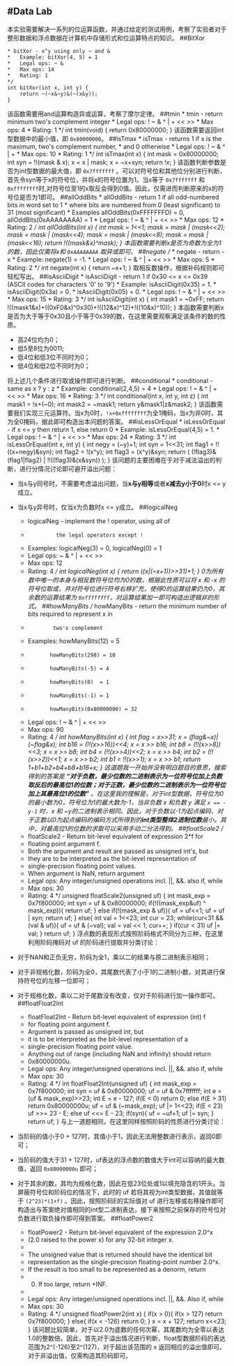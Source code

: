 #Data Lab  
---
本实验需要解决一系列的位运算函数，并通过给定的测试用例，考察了实验者对于整形数据和浮点数据在计算机中存储形式和位运算特点的知识。
##BitXor
```  
* bitXor - x^y using only ~ and & 
*   Example: bitXor(4, 5) = 1
*   Legal ops: ~ &
*   Max ops: 14
*   Rating: 1
*/
int bitXor(int x, int y) {
  	return ~(~x&~y)&(~(x&y));
}
```

该函数需要用and运算构造异或运算，考察了摩尔定律。
##tmin
	 * tmin - return minimum two's complement integer 
	 *   Legal ops: ! ~ & ^ | + << >>
	 *   Max ops: 4
	 *   Rating: 1
	 */
	int tmin(void) {
		return 0x80000000;
	}
该函数需要返回int型数据中的最小值，即 `0x80000000`。
##isTmax
	 * isTmax - returns 1 if x is the maximum, two's complement number,
	 *     and 0 otherwise 
	 *   Legal ops: ! ~ & ^ | +
	 *   Max ops: 10
	 *   Rating: 1
	 */
	int isTmax(int x) {
    	int mask = 0x80000000;
    	int syn = !!(mask & x);
    	x = x | mask;
    	x = ~x+syn;
    	return  !x;
	}
该函数判断参数是否为int型数据的最大值，即 `0x7fffffff` 。可以对符号位和其他位分别进行判断，首先令syn等于x的符号位，并将x的符号位置为1。当x等于 `0x7fffffff` 和 `0xffffffff`时,对符号位至1的x取反会得到0值。因此，仅需进而判断原来的x的符号位是否为1即可。
##allOddBits
	 * allOddBits - return 1 if all odd-numbered bits in word set to 1
	 *   where bits are numbered from 0 (least significant) to 31 (most significant)
	 *   Examples allOddBits(0xFFFFFFFD) = 0, allOddBits(0xAAAAAAAA) = 1
	 *   Legal ops: ! ~ & ^ | + << >>
	 *   Max ops: 12
	 *   Rating: 2
	 */
	int allOddBits(int x) {
    	int mask = 1<<1;
    	mask = mask | (mask<<2);
    	mask = mask | (mask<<4);
    	mask = mask | (mask<<8);
    	mask = mask | (mask<<16);
    	return !((mask&x)^mask);
	}
本函数需要判断x是否为奇数为全为1的数，因此仅需将x和 `0xAAAAAAAA` 取异或即可。
##negate
	/* 
	 * negate - return -x 
	 *   Example: negate(1) = -1.
	 *   Legal ops: ! ~ & ^ | + << >>
	 *   Max ops: 5
	 *   Rating: 2
	 */
	int negate(int x) {
    	return ~x+1;
	}
取相反数操作，根据补码规则即可轻松写出。
##isAsciiDigit
	 * isAsciiDigit - return 1 if 0x30 <= x <= 0x39 (ASCII codes for characters '0' to '9')
	 *   Example: isAsciiDigit(0x35) = 1.
	 *            isAsciiDigit(0x3a) = 0.
	 *            isAsciiDigit(0x05) = 0.
	 *   Legal ops: ! ~ & ^ | + << >>
	 *   Max ops: 15
	 *   Rating: 3
	 */
	int isAsciiDigit(int x) {
    	int mask1 = ~0xFF;
    	return !((mask1&x)+((0xF0&x)^0x30)+!((12&x)^12)+!((10&x)^10));
	}
本函数需要判断x是否为大于等于0x30且小于等于0x39的数，在这里需要观察满足该条件的数的性质。
  
* 高24位均为0；
* 低5至8位为0011; 
* 低4位和低3位不同时为0；
* 低4位和低2位不同时为0；
  
将上述几个条件进行取或操作即可进行判断。
##conditional
	 * conditional - same as x ? y : z 
	 *   Example: conditional(2,4,5) = 4
	 *   Legal ops: ! ~ & ^ | + << >>
	 *   Max ops: 16
	 *   Rating: 3
	 */
	int conditional(int x, int y, int z) {
    	int mask1 = !x+(~0);
    	int mask2 = ~mask1;
    	return y&mask1|z&mask2;
	}
该函数需要我们实现三元运算符。当x为0时，`!x+0xffffffff`为全1掩码，当x为非0时，其为全0掩码，据此即可构造出本问题的答案。
##isLessOrEqual
	 * isLessOrEqual - if x <= y  then return 1, else return 0 
	 *   Example: isLessOrEqual(4,5) = 1.
	 *   Legal ops: ! ~ & ^ | + << >>
	 *   Max ops: 24
	 *   Rating: 3
	 */
	int isLessOrEqual(int x, int y) {
    	int negy = (~y)+1;
    	int syn = 1<<31;
    	int flag1 = !!((x+negy)&syn);
    	int flag2 = !(x^y);
    	int flag3 = (x^y)&syn;
    	return ( (!flag3)&(flag1|flag2) | !!((flag3)&(x&syn)) );
	}
该问题的主要困难在于对于减法溢出的判断，进行分情况讨论即可避开溢出问题：  

* 当x与y同号时，不需要考虑溢出问题，当**x与y相等**或者**x减去y小于0**时x <= y成立。
* 当x与y异号时，仅当x为负数时x <= y成立。
##logicalNeg
	 * logicalNeg - implement the ! operator, using all of 
	 *              the legal operators except !
	 *   Examples: logicalNeg(3) = 0, logicalNeg(0) = 1
	 *   Legal ops: ~ & ^ | + << >>
	 *   Max ops: 12
	 *   Rating: 4 
	 */
	int logicalNeg(int x) {
  		return ((x|(~x+1))>>31)+1;
	}
0为所有数中唯一的本身与相反数符号位均为0的数，根据此性质可以将 x 和 -x 的符号位取或，并对符号位进行符号右移扩充，使得0的运算结果仍为0，其余数的运算结果为 `0xffffffff`，对运算结果加一即可构造出逻辑非的形式。
##howManyBits
	/* howManyBits - return the minimum number of bits required to represent x in
	 *             two's complement
	 *  Examples: howManyBits(12) = 5
	 *            howManyBits(298) = 10
	 *            howManyBits(-5) = 4
	 *            howManyBits(0)  = 1
	 *            howManyBits(-1) = 1
	 *            howManyBits(0x80000000) = 32
	 *  Legal ops: ! ~ & ^ | + << >>
	 *  Max ops: 90
	 *  Rating: 4
	 */
	int howManyBits(int x) {
    	int flag = x>>31;
    	x = (flag&~x)|(~flag&x);
    	int b16 = (!!(x>>16))<<4;
    	x = x >> b16;
    	int b8 = (!!(x>>8))<<3;
    	x = x >> b8;
    	int b4 = (!!(x>>4))<<2;
    	x = x >> b4;
    	int b2 = (!!(x>>2))<<1;
    	x = x >> b2;
    	int b1 = !!(x>>1);
    	x = x >> b1;
    	return 1+b1+b2+b4+b8+b16+x;
	}
这道题我一开始并没有明白题目的意思，搜索得到的答案是 **“对于负数，最少位数的二进制表示为一位符号位加上负数取反后的最高位1的位数；对于正数，最少位数的二进制表示为一位符号位加上其最高位1的位数”** 。在这里我的理解是，对于int型数据，符号位为0的最小数为0，符号位为1的最大数为-1，当非负数 x 和负数 y 满足 `x == -y-1` 时，x 和 ~y的二进制表示相同。因此，对于负数以-1为起点编码、对于正数以0为起点编码的编码方式所得到的**int类型整体2进制位数**最小。其中，对最高位1的位数的求取可以采用手动二分法得到。
##floatScale2
	/* 
	 * floatScale2 - Return bit-level equivalent of expression 2*f for
	 *   floating point argument f.
	 *   Both the argument and result are passed as unsigned int's, but
	 *   they are to be interpreted as the bit-level representation of
	 *   single-precision floating point values.
	 *   When argument is NaN, return argument
	 *   Legal ops: Any integer/unsigned operations incl. ||, &&. also if, while
	 *   Max ops: 30
	 *   Rating: 4
	 */
	unsigned floatScale2(unsigned uf) {
    	int mask_exp = 0x7f800000;
    	int syn = uf & 0x80000000;
    	if(!((mask_exp&uf) ^ mask_exp)){
        	return uf;
    	}
    	else if(!(mask_exp & uf)){
        	uf = uf<<1;
        	uf = uf | syn;
        	return uf;
    	}
    	else{
        	int val = 1<<23;
        	int cur = 23;
        	while(cur<31 && (val & uf)){
            	uf = uf & (~val);
            	val = val << 1;
            	cur++;
        	}
        	if(cur < 31) uf |= val;
    	}
    	return uf;
	}
浮点数的表现形式按照阶码格式不同分为三种，在这里利用阶码掩码对 uf 的阶码进行提取并分类讨论：  

* 对于NAN和正负无穷，阶码为全1，乘以二的结果与原二进制表示相同；
* 对于非规格化数，阶码为全0，其尾数代表了小于1的二进制小数，对其进行保持符号位的左移一位即可；
* 对于规格化数，乘以二对于尾数没有改变，仅对于阶码进行加一操作即可。
##floatFloat2Int
	 * floatFloat2Int - Return bit-level equivalent of expression (int) f
	 *   for floating point argument f.
	 *   Argument is passed as unsigned int, but
	 *   it is to be interpreted as the bit-level representation of a
	 *   single-precision floating point value.
	 *   Anything out of range (including NaN and infinity) should return
	 *   0x80000000u.
	 *   Legal ops: Any integer/unsigned operations incl. ||, &&. also if, while
	 *   Max ops: 30
	 *   Rating: 4
	 */
	int floatFloat2Int(unsigned uf) {
    	int mask_exp = 0x7f800000;
    	int syn = uf & 0x80000000;
    	uf = uf & 0x7fffffff;
    	int e = (uf & mask_exp)>>23;
    	int E = e - 127;
    	if(E < 0) return 0;
    	else if(E > 31) return 0x80000000u;
    	uf = uf & (~mask_exp);
    	uf |= 1<<23;
    	if(E < 23) uf >>= 23 - E;
    	else uf <<= E - 23;
    	if(syn){
        	uf = ~uf+1;
        	uf |= syn;
    	}
    	return uf;
	}
与上一道题相同，在这里同样按照阶码的性质进行分类讨论：  

* 当阶码的值小于0 + 127时，其值小于1，因此无法用整数进行表示，返回0即可；
* 当阶码的值大于31 + 127时，uf表达的浮点数的数值大于int可以容纳的最大数值，返回 `0x80000000u` 即可；
* 对于其余的数，其均为规格化数，因此在低23位处或1以填充隐含的1开头。当屏蔽符号位和阶码位的情况下，此时的 uf 若将其视为int类型数据，其值就等于 `(2^23)*(1+f)` 。因此，按照阶码E的实际值对 uf 进行左移或右移操作即可构造出与答案绝对值相同的int型二进制表达，接下来按照之前保存的符号位对负数进行取负操作即可得到答案。
##floatPower2
	 * floatPower2 - Return bit-level equivalent of the expression 2.0^x
	 *   (2.0 raised to the power x) for any 32-bit integer x.
	 *
	 *   The unsigned value that is returned should have the identical bit
	 *   representation as the single-precision floating-point number 2.0^x.
	 *   If the result is too small to be represented as a denorm, return
	 *   0. If too large, return +INF.
	 * 
	 *   Legal ops: Any integer/unsigned operations incl. ||, &&. Also if, while 
	 *   Max ops: 30 
	 *   Rating: 4
	 */
	unsigned floatPower2(int x) {
    	if(x > 0){
        	if(x > 127) return 0x7f800000;
    	}
    	else{
        	if(x < -126) return 0;
    	}
    	x = x + 127;
    	return x<<23;
	}
该问题比较简单，对于以2.0为底数的任何次幂，其尾数均为全零以表达1.0的整数倍。因此，首先对于溢出情况进行判断，float型数据阶码的表达范围为2^(-126)至2^(127)，对于超出该范围的 x 返回相应的溢出值即可。对于非溢出值，仅需构造其阶码即可。
